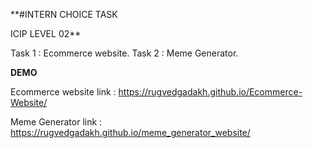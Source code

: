 **#INTERN CHOICE TASK 

ICIP LEVEL 02**

Task 1 : Ecommerce website.
Task 2 : Meme Generator.

**DEMO**

Ecommerce website link : https://rugvedgadakh.github.io/Ecommerce-Website/

Meme Generator link : https://rugvedgadakh.github.io/meme_generator_website/
